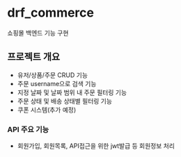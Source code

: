 # drf_commerce
쇼핑몰 백엔드 기능 구현

## 프로젝트 개요
- 유저/상품/주문 CRUD 기능
- 주문 username으로 검색 기능
- 지정 날짜 및 날짜 범위 내 주문 필터링 기능
- 주문 상태 및 배송 상태별 필터링 기능
- 쿠폰 시스템(추가 예정)


### API 주요 기능
- 회원가입, 회원목록, API접근을 위한 jwt발급 등 회원정보 처리
